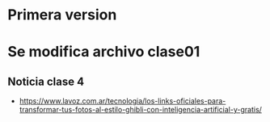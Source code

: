 # Primera version
# Se modifica archivo clase01

## Noticia clase 4

- https://www.lavoz.com.ar/tecnologia/los-links-oficiales-para-transformar-tus-fotos-al-estilo-ghibli-con-inteligencia-artificial-y-gratis/